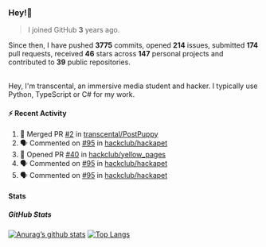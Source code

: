 ### Hey!👋
<!-- [![Banner](banner.png)](https://dillonb07.is-a.dev) -->


> I joined GitHub **3** years ago.

Since then, I have pushed **3775** commits, opened **214** issues, submitted **174** pull requests, received **46** stars across **147** personal projects and contributed to **39** public repositories.

<br>
Hey, I'm transcental, an immersive media student and hacker. I typically use Python, TypeScript or C# for my work.

<br>

#### :zap: Recent Activity

<!--START_SECTION:activity-->
1. 🎉 Merged PR [#2](https://github.com/transcental/PostPuppy/pull/2) in [transcental/PostPuppy](https://github.com/transcental/PostPuppy)
2. 🗣 Commented on [#95](https://github.com/hackclub/hackapet/pull/95#issuecomment-2640911861) in [hackclub/hackapet](https://github.com/hackclub/hackapet)
3. 💪 Opened PR [#40](https://github.com/hackclub/yellow_pages/pull/40) in [hackclub/yellow_pages](https://github.com/hackclub/yellow_pages)
4. 🗣 Commented on [#95](https://github.com/hackclub/hackapet/pull/95#issuecomment-2640806402) in [hackclub/hackapet](https://github.com/hackclub/hackapet)
5. 🗣 Commented on [#95](https://github.com/hackclub/hackapet/pull/95#issuecomment-2640805080) in [hackclub/hackapet](https://github.com/hackclub/hackapet)
<!--END_SECTION:activity-->

#### Stats

##### GitHub Stats
[![Anurag’s github stats](https://github-readme-stats.vercel.app/api?username=transcental&show_icons=true&theme=radical)](https://github.com/transcental)
[![Top Langs](https://github-readme-stats.vercel.app/api/top-langs/?username=transcental&layout=compact&theme=radical)](https://github.com/transcental)
